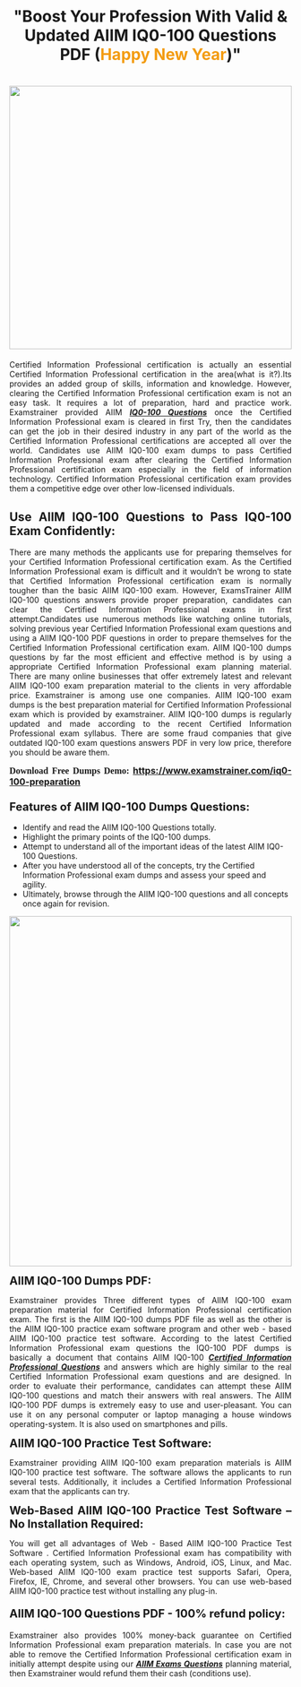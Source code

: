 <h1 style="text-align: center;"><strong>"Boost Your Profession With Valid & Updated AIIM IQ0-100 Questions PDF (<span style="color:#f39c12;">Happy New Year</span>)"</strong></h1>

<h1><strong><a href="https://www.examstrainer.com/iq0-100-preparation"><img alt="" src="https://lh3.googleusercontent.com/pw/ACtC-3f8c-slHvsLmpoocRcSJ18CXwyuRuDgfxOBXx4IdSHEzjzfh_xOgpUBjgAAY02t4nrCZtN09VK0W3n2neEBZCEPjO0q0DqiUEWHT2FAznA-KvTY27ZQYN7h16PdyGeKKF-LX8DxtBlN22QRufsFJCN3=w1366-h541-no?authuser=0" style="width: 100%; height: 470px;" /></a></strong></h1>

<p style="text-align: justify;">Certified Information Professional certification is actually an essential Certified Information Professional certification in the area(what is it?).Its provides an added group of skills, information and knowledge. However, clearing the Certified Information Professional certification exam is not an easy task. It requires a lot of preparation, hard and practice work. Examstrainer provided AIIM <em><a href="https://www.examstrainer.com/iq0-100-preparation"><strong>IQ0-100 Questions</strong></a></em> once the Certified Information Professional exam is cleared in first Try, then the candidates can get the job in their desired industry in any part of the world as the Certified Information Professional certifications are accepted all over the world. Candidates use AIIM IQ0-100 exam dumps to pass Certified Information Professional exam after clearing the Certified Information Professional certification exam especially in the field of information technology. Certified Information Professional certification exam provides them a competitive edge over other low-licensed individuals.</p>

<h2 style="text-align: justify;"><strong>Use AIIM IQ0-100 Questions to Pass IQ0-100 Exam Confidently:</strong></h2>

<p style="text-align: justify;">There are many methods the applicants use for preparing themselves for your Certified Information Professional certification exam. As the Certified Information Professional exam is difficult and it wouldn’t be wrong to state that Certified Information Professional certification exam is normally tougher than the basic AIIM IQ0-100 exam. However, ExamsTrainer AIIM IQ0-100 questions answers provide proper preparation, candidates can clear the Certified Information Professional exams in first attempt.Candidates use numerous methods like watching online tutorials, solving previous year Certified Information Professional exam questions and using a AIIM IQ0-100 PDF questions in order to prepare themselves for the Certified Information Professional certification exam. AIIM IQ0-100 dumps questions by far the most efficient and effective method is by using a appropriate Certified Information Professional exam planning material. There are many online businesses that offer extremely latest and relevant AIIM IQ0-100 exam preparation material to the clients in very affordable price. Examstrainer is among use one companies. AIIM IQ0-100 exam dumps is the best preparation material for Certified Information Professional exam which is provided by examstrainer. AIIM IQ0-100 dumps is regularly updated and made according to the recent Certified Information Professional exam syllabus. There are some fraud companies that give outdated IQ0-100 exam questions answers PDF in very low price, therefore you should be aware them.</p>

<p style="text-align: justify;"><span style="font-family:Georgia,serif;"><strong><span style="font-size:16px;">Download Free Dumps Demo:</span></strong></span> <span style="font-size:16px;"><strong><a href="https://www.examstrainer.com/iq0-100-preparation">https://www.examstrainer.com/iq0-100-preparation</a></strong></span></p>

<h3 style="text-align: justify;"><strong><span style="font-size:20px;">Features of AIIM IQ0-100 Dumps Questions:</span></strong></h3>

<ul>
	<li>Identify and read the AIIM IQ0-100 Questions totally.</li>
	<li>Highlight the primary points of the IQ0-100 dumps.</li>
	<li>Attempt to understand all of the important ideas of the latest AIIM IQ0-100 Questions.</li>
	<li>After you have understood all of the concepts, try the Certified Information Professional exam dumps and assess your speed and agility.</li>
	<li>Ultimately, browse through the AIIM IQ0-100 questions and all concepts once again for revision.</li>
</ul>

<p><a href="https://www.examstrainer.com/iq0-100-preparation"><img alt="" src="https://lh3.googleusercontent.com/pw/ACtC-3ezCEF0r6u2Mfsfmp61DHhiBV--kUORYOpMt_EuCldDvaFhocN_tW5h4hIrS5ewvlPnhQT1G8v9eKnTfnGecuYfFSnva5ahrORvItbZoywSh4viAT-QA4TWg0vWEktniNu-OvYBuh9OzoTeWdLYmpjS=w622-h625-no?authuser=0" style="width: 100%; height: 625px;" /></a></p>

<p><strong><span style="font-size:20px;">AIIM IQ0-100 Dumps PDF:</span></strong></p>

<p style="text-align: justify;">Examstrainer provides Three different types of AIIM IQ0-100 exam preparation material for Certified Information Professional certification exam. The first is the AIIM IQ0-100 dumps PDF file as well as the other is the AIIM IQ0-100 practice exam software program and other web - based AIIM IQ0-100 practice test software. According to the latest Certified Information Professional exam questions the IQ0-100 PDF dumps is basically a document that contains AIIM IQ0-100 <em><a href="https://www.examstrainer.com/cip-exam-questions"><strong>Certified Information Professional Questions</strong></a></em> and answers which are highly similar to the real Certified Information Professional exam questions and are designed. In order to evaluate their performance, candidates can attempt these AIIM IQ0-100 questions and match their answers with real answers. The AIIM IQ0-100 PDF dumps is extremely easy to use and user-pleasant. You can use it on any personal computer or laptop managing a house windows operating-system. It is also used on smartphones and pills.</p>

<p style="text-align: justify;"><strong><span style="font-size:20px;">AIIM IQ0-100 Practice Test Software:</span></strong></p>

<p style="text-align: justify;">Examstrainer providing AIIM IQ0-100 exam preparation materials is AIIM IQ0-100 practice test software. The software allows the applicants to run several tests. Additionally, it includes a Certified Information Professional exam that the applicants can try.</p>

<p style="text-align: justify;"><strong><span style="font-size:20px;">Web-Based AIIM IQ0-100 Practice Test Software – No Installation Required:</span></strong></p>

<p style="text-align: justify;">You will get all advantages of Web - Based AIIM IQ0-100 Practice Test Software . Certified Information Professional exam has compatibility with each operating system, such as Windows, Android, iOS, Linux, and Mac. Web-based AIIM IQ0-100 exam practice test supports Safari, Opera, Firefox, IE, Chrome, and several other browsers. You can use web-based AIIM IQ0-100 practice test without installing any plug-in.</p>

<h4 style="text-align: justify;"><strong><span style="font-size:20px;">AIIM IQ0-100 Questions PDF - 100% refund policy:</span></strong></h4>

<p style="text-align: justify;">Examstrainer also provides 100% money-back guarantee on Certified Information Professional exam preparation materials. In case you are not able to remove the Certified Information Professional certification exam in initially attempt despite using our <em><a href="https://www.examstrainer.com/aiim-exams"><strong>AIIM Exams Questions</strong></a></em> planning material, then Examstrainer would refund them their cash (conditions use).</p>
